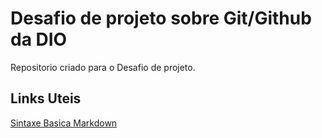 # Desafio de projeto sobre Git/Github da DIO
Repositorio criado para o Desafio de projeto.

## Links Uteis
[Sintaxe Basica Markdown](https://docs.pipz.com/central-de-ajuda/learning-center/guia-basico-de-markdown#open)

